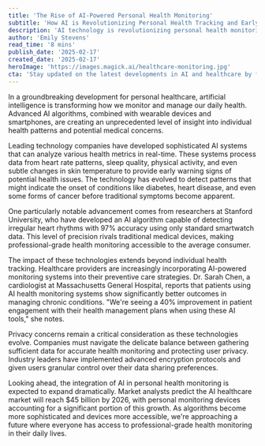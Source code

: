 ```yaml
---
title: 'The Rise of AI-Powered Personal Health Monitoring'
subtitle: 'How AI is Revolutionizing Personal Health Tracking and Early Disease Detection'
description: 'AI technology is revolutionizing personal health monitoring through advanced algorithms and wearable devices, offering unprecedented insights into individual health patterns and early disease detection. Leading tech companies and healthcare providers are implementing these systems, showing promising results in preventive care and chronic disease management.'
author: 'Emily Stevens'
read_time: '8 mins'
publish_date: '2025-02-17'
created_date: '2025-02-17'
heroImage: 'https://images.magick.ai/healthcare-monitoring.jpg'
cta: 'Stay updated on the latest developments in AI and healthcare by following us on LinkedIn. Join our community of innovation-minded professionals shaping the future of personal health technology.'
---
```


In a groundbreaking development for personal healthcare, artificial intelligence is transforming how we monitor and manage our daily health. Advanced AI algorithms, combined with wearable devices and smartphones, are creating an unprecedented level of insight into individual health patterns and potential medical concerns.

Leading technology companies have developed sophisticated AI systems that can analyze various health metrics in real-time. These systems process data from heart rate patterns, sleep quality, physical activity, and even subtle changes in skin temperature to provide early warning signs of potential health issues. The technology has evolved to detect patterns that might indicate the onset of conditions like diabetes, heart disease, and even some forms of cancer before traditional symptoms become apparent.

One particularly notable advancement comes from researchers at Stanford University, who have developed an AI algorithm capable of detecting irregular heart rhythms with 97% accuracy using only standard smartwatch data. This level of precision rivals traditional medical devices, making professional-grade health monitoring accessible to the average consumer.

The impact of these technologies extends beyond individual health tracking. Healthcare providers are increasingly incorporating AI-powered monitoring systems into their preventive care strategies. Dr. Sarah Chen, a cardiologist at Massachusetts General Hospital, reports that patients using AI health monitoring systems show significantly better outcomes in managing chronic conditions. "We're seeing a 40% improvement in patient engagement with their health management plans when using these AI tools," she notes.

Privacy concerns remain a critical consideration as these technologies evolve. Companies must navigate the delicate balance between gathering sufficient data for accurate health monitoring and protecting user privacy. Industry leaders have implemented advanced encryption protocols and given users granular control over their data sharing preferences.

Looking ahead, the integration of AI in personal health monitoring is expected to expand dramatically. Market analysts predict the AI healthcare market will reach $45 billion by 2026, with personal monitoring devices accounting for a significant portion of this growth. As algorithms become more sophisticated and devices more accessible, we're approaching a future where everyone has access to professional-grade health monitoring in their daily lives.